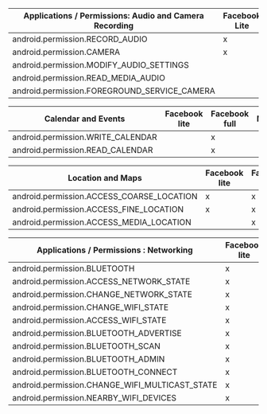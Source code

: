 |     Applications   /      Permissions:   Audio and Camera Recording    |     Facebook Lite    |     Facebook full    |     Messenger    |     WhatsApp    |     Instagram    |     TikTok    |     Spotify    |     YouTube    |
|------------------------------------------------------------------------|----------------------|----------------------|------------------|-----------------|------------------|---------------|----------------|----------------|
|     android.permission.RECORD_AUDIO                                    |     x                |     x                |     x            |     x           |     x            |     x         |     x          |     x          |
|     android.permission.CAMERA                                          |     x                |     x                |     x            |     x           |     x            |     x         |                |     x          |
|     android.permission.MODIFY_AUDIO_SETTINGS                           |                      |     x                |     x            |     x           |     x            |     x         |     x          |     x          |
|     android.permission.READ_MEDIA_AUDIO                                |                      |                      |     x            |     x           |                  |     x         |     x          |                |
|     android.permission.FOREGROUND_SERVICE_CAMERA                       |                      |                      |     x            |                 |                  |               |                |                |

|     Calendar and Events                  |     Facebook lite    |     Facebook full    |     Messenger    |     WhatsApp    |     Instagram    |     TikTok    |     Spotify    |     YouTube    |
|------------------------------------------|----------------------|----------------------|------------------|-----------------|------------------|---------------|----------------|----------------|
|     android.permission.WRITE_CALENDAR    |                      |     x                |                  |                 |                  |               |                |                |
|     android.permission.READ_CALENDAR     |                      |     x                |                  |                 |                  |               |                |                |

|     Location and Maps                            |     Facebook lite    |     Facebook full    |     Messenger    |     WhatsApp    |     Instagram    |     TikTok    |     Spotify    |     YouTube    |
|--------------------------------------------------|----------------------|----------------------|------------------|-----------------|------------------|---------------|----------------|----------------|
|     android.permission.ACCESS_COARSE_LOCATION    |     x                |     x                |     x            |     x           |                  |     x         |                |     x          |
|     android.permission.ACCESS_FINE_LOCATION      |     x                |     x                |     x            |     x           |     x            |               |                |     x          |
|     android.permission.ACCESS_MEDIA_LOCATION     |                      |     x                |                  |     x           |     x            |               |                |                |

|     Applications /      Permissions : Networking      |     Facebook lite    |     Facebook full    |     Messenger    |     WhatsApp    |     Instagram    |     TikTok    |     Spotify    |     YouTube    |
|-------------------------------------------------------|----------------------|----------------------|------------------|-----------------|------------------|---------------|----------------|----------------|
|     android.permission.BLUETOOTH                      |     x                |     x                |     x            |     x           |     x            |     x         |     x          |                |
|     android.permission.ACCESS_NETWORK_STATE           |     x                |     x                |     x            |     x           |     x            |     x         |     x          |     x          |
|     android.permission.CHANGE_NETWORK_STATE           |     x                |     x                |     x            |     x           |                  |     x         |                |                |
|     android.permission.CHANGE_WIFI_STATE              |     x                |     x                |     x            |     x           |                  |               |                |                |
|     android.permission.ACCESS_WIFI_STATE              |     x                |     x                |     x            |     x           |                  |     x         |     x          |     x          |
|     android.permission.BLUETOOTH_ADVERTISE            |     x                |     x                |                  |                 |                  |               |     x          |                |
|     android.permission.BLUETOOTH_SCAN                 |     x                |     x                |                  |                 |                  |               |     x          |                |
|     android.permission.BLUETOOTH_ADMIN                |     x                |     x                |                  |                 |                  |               |     x          |                |
|     android.permission.BLUETOOTH_CONNECT              |     x                |     x                |                  |                 |                  |     x         |     x          |                |
|     android.permission.CHANGE_WIFI_MULTICAST_STATE    |     x                |     x                |                  |                 |                  |     x         |     x          |                |
|     android.permission.NEARBY_WIFI_DEVICES            |     x                |     x                |                  |     x           |                  |               |                |                |
